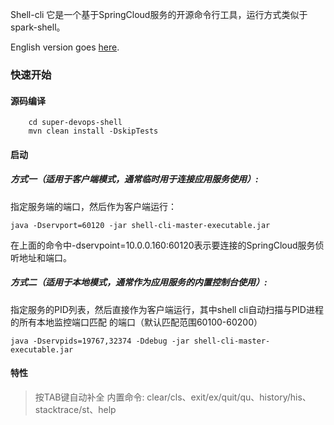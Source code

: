 Shell-cli 它是一个基于SpringCloud服务的开源命令行工具，运行方式类似于spark-shell。

English version goes [here](README_EN.md).

### 快速开始

#### 源码编译
```
	cd super-devops-shell
	mvn clean install -DskipTests 
```

#### 启动

##### 方式一（适用于客户端模式，通常临时用于连接应用服务使用）:
指定服务端的端口，然后作为客户端运行：

```
java -Dservport=60120 -jar shell-cli-master-executable.jar
```

在上面的命令中-dservpoint=10.0.0.160:60120表示要连接的SpringCloud服务侦听地址和端口。

##### 方式二（适用于本地模式，通常作为应用服务的内置控制台使用）:
	
指定服务的PID列表，然后直接作为客户端运行，其中shell cli自动扫描与PID进程的所有本地监控端口匹配
的端口（默认匹配范围60100-60200）

```
java -Dservpids=19767,32374 -Ddebug -jar shell-cli-master-executable.jar 
```

#### 特性
> 按TAB键自动补全
> 内置命令: clear/cls、exit/ex/quit/qu、history/his、stacktrace/st、help

